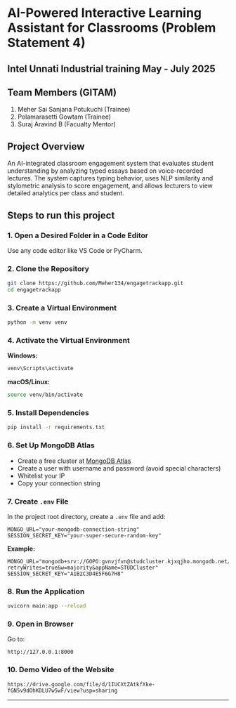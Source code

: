 # AI-Powered Interactive Learning Assistant for Classrooms (Problem Statement 4)
## Intel Unnati Industrial training May - July 2025
## Team Members (GITAM)
1. Meher Sai Sanjana Potukuchi (Trainee)
2. Polamarasetti Gowtam (Trainee)
3. Suraj Aravind B (Facualty Mentor)



## Project Overview

An AI-integrated classroom engagement system that evaluates student understanding by analyzing typed essays based on voice-recorded lectures. The system captures typing behavior, uses NLP similarity and stylometric analysis to score engagement, and allows lecturers to view detailed analytics per class and student.


## Steps to run this project

### 1. Open a Desired Folder in a Code Editor

Use any code editor like VS Code or PyCharm.

### 2. Clone the Repository

```bash
git clone https://github.com/Meher134/engagetrackapp.git
cd engagetrackapp
```

### 3. Create a Virtual Environment

```bash
python -m venv venv
```

### 4. Activate the Virtual Environment

**Windows:**
```bash
venv\Scripts\activate
```

**macOS/Linux:**
```bash
source venv/bin/activate
```

### 5. Install Dependencies

```bash
pip install -r requirements.txt
```

### 6. Set Up MongoDB Atlas

- Create a free cluster at [MongoDB Atlas](https://www.mongodb.com/products/platform/atlas-database)
- Create a user with username and password (avoid special characters)
- Whitelist your IP
- Copy your connection string

### 7. Create `.env` File

In the project root directory, create a `.env` file and add:

```env
MONGO_URL="your-mongodb-connection-string"
SESSION_SECRET_KEY="your-super-secure-random-key"
```

**Example:**
```env
MONGO_URL="mongodb+srv://GOPO:gvnvjfvn@studcluster.kjxqjho.mongodb.net/?retryWrites=true&w=majority&appName=STUDCluster"
SESSION_SECRET_KEY="A1B2C3D4E5F6G7H8"
```

### 8. Run the Application

```bash
uvicorn main:app --reload
```

### 9. Open in Browser

Go to:

```
http://127.0.0.1:8000
```

### 10. Demo Video of the Website

```
https://drive.google.com/file/d/1IUCXtZAtkfXke-fGN5v9dOhKDLU7w5wF/view?usp=sharing
```

---



